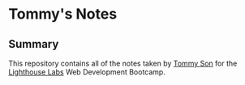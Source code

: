 # Tommy's Notes

## Summary

This repository contains all of the notes taken by [Tommy Son](https://github.com/TommyMynnSon) for the [Lighthouse Labs](https://www.lighthouselabs.ca/en) Web Development Bootcamp.

